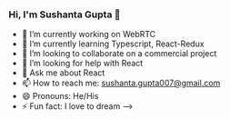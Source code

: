 ### Hi, I'm Sushanta Gupta 👋

- 🔭 I’m currently working on WebRTC
- 🌱 I’m currently learning Typescript, React-Redux
- 👯 I’m looking to collaborate on a commercial project
- 🤔 I’m looking for help with React
- 💬 Ask me about React
- 📫 How to reach me: sushanta.gupta007@gmail.com 
- 😄 Pronouns: He/His
- ⚡ Fun fact: I love to dream
-->
